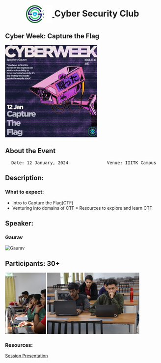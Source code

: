 <h1 align="center">
    <a href="https://github.com/CSYClubIIITK/ClubVault">
        <img src="https://raw.githubusercontent.com/CSYClubIIITK/ClubVault/main/Logo.png" valign="middle" height="58" alt="CSY logo" />
    </a>
    <span valign="middle">
        Cyber Security Club
    </span>
</h1>

<h2>Cyber Week: Capture the Flag</h2>
<section>
    <div class="container container1">
        <div class="content">
            <img class="banner" src="ctf.jpeg" alt="Capture the Flag" style="height:300px;">
            <br>
            <h2>About the Event</h2>
            <p><pre><center> Date: 12 January, 2024               Venue: IIITK Campus</center></pre></p>
            <h2>Description:</h2>
            <h3>What to expect:</h3>

* ⁠Intro to Capture the Flag(CTF) 
* ⁠Venturing into domains of CTF * ⁠Resources to explore and learn CTF

            
 <h2>Speaker:</h2>
 <h3>Gaurav</h3>
    <img src="../../Cyber Security Club Introductory Session/gaurav.JPG" float="left" height="150" alt="Gaurav" />

<h2>Participants: 30+</h2>
    <img src="pic1.jpeg" float="left" height="200" alt="p1" />
    <img src="pic2.jpeg" float="left" height="200" alt="p2" />

### Resources:

[Session Presentation](https://docs.google.com/presentation/d/1a9yJdK-ApbEgnCOeDmW-BlH-ALGfbO83gzdwlpRcCmY/edit?usp=sharing)